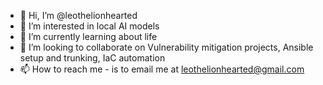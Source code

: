 - 👋 Hi, I’m @leothelionhearted
- 👀 I’m interested in local AI models 
- 🌱 I’m currently learning about life
- 💞️ I’m looking to collaborate on Vulnerability mitigation projects, Ansible setup and trunking, IaC automation
- 📫 How to reach me - is to email me at leothelionhearted@gmail.com

<!---
leothelionhearted/leothelionhearted is a ✨ special ✨ repository because its `README.md` (this file) appears on your GitHub profile.
You can click the Preview link to take a look at your changes.
--->
